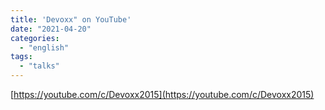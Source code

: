 ```yaml
---
title: 'Devoxx" on YouTube'
date: "2021-04-20"
categories:
  - "english"
tags:
  - "talks"
---
```


[https://youtube.com/c/Devoxx2015](https://youtube.com/c/Devoxx2015)
